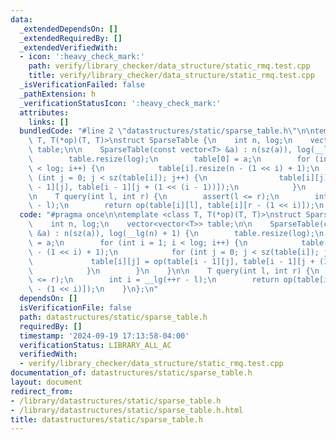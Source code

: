 ```yaml
---
data:
  _extendedDependsOn: []
  _extendedRequiredBy: []
  _extendedVerifiedWith:
  - icon: ':heavy_check_mark:'
    path: verify/library_checker/data_structure/static_rmq.test.cpp
    title: verify/library_checker/data_structure/static_rmq.test.cpp
  _isVerificationFailed: false
  _pathExtension: h
  _verificationStatusIcon: ':heavy_check_mark:'
  attributes:
    links: []
  bundledCode: "#line 2 \"datastructures/static/sparse_table.h\"\n\ntemplate <class\
    \ T, T(*op)(T, T)>\nstruct SparseTable {\n    int n, log;\n    vector<vector<T>>\
    \ table;\n\n    SparseTable(const vector<T> &a) : n(sz(a)), log(__lg(n) + 1) {\n\
    \        table.resize(log);\n        table[0] = a;\n        for (int i = 1; i\
    \ < log; i++) {\n            table[i].resize(n - (1 << i) + 1);\n            for\
    \ (int j = 0; j < sz(table[i]); j++) {\n                table[i][j] = op(table[i\
    \ - 1][j], table[i - 1][j + (1 << (i - 1))]);\n            }\n        }\n    }\n\
    \n    T query(int l, int r) {\n        assert(l <= r);\n        int i = __lg(++r\
    \ - l);\n        return op(table[i][l], table[i][r - (1 << i)]);\n    }\n};\n"
  code: "#pragma once\n\ntemplate <class T, T(*op)(T, T)>\nstruct SparseTable {\n\
    \    int n, log;\n    vector<vector<T>> table;\n\n    SparseTable(const vector<T>\
    \ &a) : n(sz(a)), log(__lg(n) + 1) {\n        table.resize(log);\n        table[0]\
    \ = a;\n        for (int i = 1; i < log; i++) {\n            table[i].resize(n\
    \ - (1 << i) + 1);\n            for (int j = 0; j < sz(table[i]); j++) {\n   \
    \             table[i][j] = op(table[i - 1][j], table[i - 1][j + (1 << (i - 1))]);\n\
    \            }\n        }\n    }\n\n    T query(int l, int r) {\n        assert(l\
    \ <= r);\n        int i = __lg(++r - l);\n        return op(table[i][l], table[i][r\
    \ - (1 << i)]);\n    }\n};\n"
  dependsOn: []
  isVerificationFile: false
  path: datastructures/static/sparse_table.h
  requiredBy: []
  timestamp: '2024-09-19 17:13:58-04:00'
  verificationStatus: LIBRARY_ALL_AC
  verifiedWith:
  - verify/library_checker/data_structure/static_rmq.test.cpp
documentation_of: datastructures/static/sparse_table.h
layout: document
redirect_from:
- /library/datastructures/static/sparse_table.h
- /library/datastructures/static/sparse_table.h.html
title: datastructures/static/sparse_table.h
---
```


